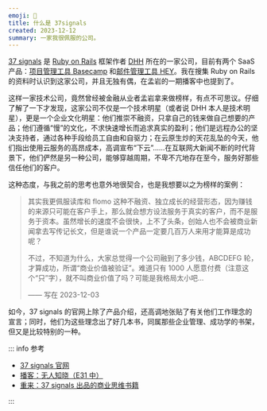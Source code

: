 ```yaml
---
emoji: 🫡
title: 什么是 37signals
created: 2023-12-12
summary: 一家我很佩服的公司。
---
```


[37 signals](https://37signals.com/) 是 [Ruby on Rails](https://rubyonrails.org/) 框架作者 [DHH](https://world.hey.com/dhh) 所在的一家公司，目前有两个 SaaS 产品：[项目管理工具 Basecamp](https://basecamp.com/) 和[邮件管理工具 HEY](https://hey.com/)。我在搜集 Ruby on Rails 的资料时认识到这家公司，并且无独有偶，在孟岩的一期播客中也提到了。

这样一家技术公司，竟然曾经被金融从业者孟岩拿来做榜样，有点不可思议。仔细了解了一下才发现，这家公司不仅是一个技术明星（或者说 DHH 本人是技术明星），更是一个企业文化明星：他们推崇不融资，只拿自己的钱来做自己想要的产品；他们遵循“慢”的文化，不求快速增长而追求真实的盈利；他们是远程办公的坚决支持者，通过各种手段给员工自由和自驱力；在云原生炒的天花乱坠的今天，他们指出使用云服务的高昂成本，高调宣布“下云”……在互联网大新闻不断的时代背景下，他们俨然是另一种公司，能够穿越周期，不卑不亢地存在至今，服务好那些信任他们的客户。



这种态度，与我之前的思考也意外地很契合，也是我想要以之为榜样的案例：

> 其实我更佩服读库和 flomo 这种不融资、独立成长的经营形态，因为赚钱的来源只可能在客户手上，那么就会想方设法服务于真实的客户，而不是服务于资本。虽然增长的速度不会很快，上不了头条，创始人也不会被商业新闻拿去写传记长文，但是谁说一个产品一定要几百万人来用才能算是成功呢？
> 
> 不过，不知道为什么，大家总觉得一个公司融到了多少钱，ABCDEFG 轮，才算成功，所谓“商业价值被验证”。难道只有 1000 人愿意付费（注意这个“只”字），就不叫商业价值了吗？可能是我格局太小吧…
>
> —— 写在 2023-12-03

如今，37 signals 的官网上除了产品介绍，还高调地张贴了有关他们工作理念的宣言；同时，他们为这些理念出了好几本书，同属那些企业管理、成功学的书架，但又是比较特别的一种。



::: info 参考

- [37 signals 官网](https://37signals.com/)
- [播客：无人知晓（E31 中）](https://www.xiaoyuzhoufm.com/episode/655317da9f440f5443398469)
- [重来：37 signals 出品的商业思维书籍](https://book.douban.com/subject/5320866/)

:::
